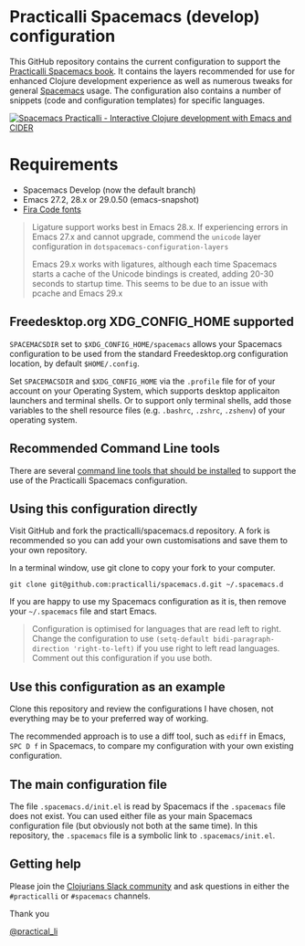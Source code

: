 # Practicalli Spacemacs (develop) configuration

This GitHub repository contains the current configuration to support the [Practicalli Spacemacs book](https://practical.li/spacemacs).  It contains the layers recommended for use for enhanced Clojure development experience as well as numerous tweaks for general [Spacemacs](https://github.com/syl20bnr/spacemacs/) usage.  The configuration also contains a number of snippets (code and configuration templates) for specific languages.

[![Spacemacs Practicalli - Interactive Clojure development with Emacs and CIDER](https://raw.githubusercontent.com/practicalli/spacemacs/main/images/practicalli-spacemacs-book-banner.png)](https://practical.li/spacemacs)

# Requirements

* Spacemacs Develop (now the default branch)
* Emacs 27.2, 28.x or 29.0.50 (emacs-snapshot)
* [Fira Code fonts](https://github.com/tonsky/FiraCode)

> Ligature support works best in Emacs 28.x.  If experiencing errors in Emacs 27.x and cannot upgrade, commend the `unicode` layer configuration in `dotspacemacs-configuration-layers`
>
> Emacs 29.x works with ligatures, although each time Spacemacs starts a cache of the Unicode bindings is created, adding 20-30 seconds to startup time.  This seems to be due to an issue with pcache and Emacs 29.x


## Freedesktop.org XDG_CONFIG_HOME supported

`SPACEMACSDIR` set to `$XDG_CONFIG_HOME/spacemacs` allows your Spacemacs configuration to be used from the standard Freedesktop.org configuration location, by default `$HOME/.config`.

Set `SPACEMACSDIR` and `$XDG_CONFIG_HOME` via the `.profile` file for of your account on your Operating System, which supports desktop applicaiton launchers and terminal shells. Or to support only terminal shells, add those variables to the shell resource files (e.g. `.bashrc`, `.zshrc`, `.zshenv`) of your operating system.


## Recommended Command Line tools

There are several [command line tools that should be installed](https://practicalli.github.io/spacemacs/before-you-start/recommended-command-line-tools.html) to support the use of the Practicalli Spacemacs configuration.


## Using this configuration directly

Visit GitHub and fork the practicalli/spacemacs.d repository.  A fork is recommended so you can add your own customisations and save them to your own repository.

In a terminal window, use git clone to copy your fork to your computer.

```git clone git@github.com:practicalli/spacemacs.d.git ~/.spacemacs.d```

If you are happy to use my Spacemacs configuration as it is, then remove your `~/.spacemacs` file and start Emacs.

> Configuration is optimised for languages that are read left to right.  Change the configuration to use `(setq-default bidi-paragraph-direction 'right-to-left)` if you use right to left read languages.  Comment out this configuration if you use both.


## Use this configuration as an example

Clone this repository and review the configurations I have chosen, not everything may be to your preferred way of working.

The recommended approach is to use a diff tool, such as `ediff` in Emacs, `SPC D f` in Spacemacs, to compare my configuration with your own existing configuration.


## The main configuration file

The file `.spacemacs.d/init.el` is read by Spacemacs if the `.spacemacs` file does not exist.  You can used either file as your main Spacemacs configuration file (but obviously not both at the same time).  In this repository, the `.spacemacs` file is a symbolic link to `.spacemacs/init.el`.


## Getting help
Please join the [Clojurians Slack community](http://clojure.net/) and ask questions in either the `#practicalli` or `#spacemacs` channels.


Thank you

[@practical_li](https://twitter.com/practical_li)
